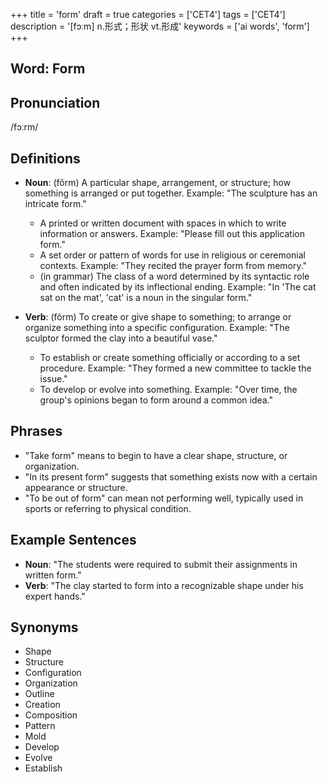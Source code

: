 +++
title = 'form'
draft = true
categories = ['CET4']
tags = ['CET4']
description = '[fɔːm] n.形式；形状 vt.形成'
keywords = ['ai words', 'form']
+++

## Word: Form

## Pronunciation
/fɔːrm/

## Definitions
- **Noun**: (fôrm) A particular shape, arrangement, or structure; how something is arranged or put together. Example: "The sculpture has an intricate form."
  - A printed or written document with spaces in which to write information or answers. Example: "Please fill out this application form."
  - A set order or pattern of words for use in religious or ceremonial contexts. Example: "They recited the prayer form from memory."
  - (in grammar) The class of a word determined by its syntactic role and often indicated by its inflectional ending. Example: "In 'The cat sat on the mat', 'cat' is a noun in the singular form."

- **Verb**: (fôrm) To create or give shape to something; to arrange or organize something into a specific configuration. Example: "The sculptor formed the clay into a beautiful vase."
  - To establish or create something officially or according to a set procedure. Example: "They formed a new committee to tackle the issue."
  - To develop or evolve into something. Example: "Over time, the group's opinions began to form around a common idea."

## Phrases
- "Take form" means to begin to have a clear shape, structure, or organization.
- "In its present form" suggests that something exists now with a certain appearance or structure.
- "To be out of form" can mean not performing well, typically used in sports or referring to physical condition.

## Example Sentences
- **Noun**: "The students were required to submit their assignments in written form."
- **Verb**: "The clay started to form into a recognizable shape under his expert hands."

## Synonyms
- Shape
- Structure
- Configuration
- Organization
- Outline
- Creation
- Composition
- Pattern
- Mold
- Develop
- Evolve
- Establish
